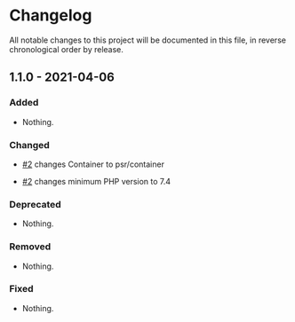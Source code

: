 # Changelog

All notable changes to this project will be documented in this file, in reverse chronological order by release.

## 1.1.0 - 2021-04-06

### Added

- Nothing.

### Changed

- [#2](https://github.com/MidnightDesign/automatic-di/pull/2) changes Container to psr/container

- [#2](https://github.com/MidnightDesign/automatic-di/pull/2) changes minimum PHP version to 7.4

### Deprecated

- Nothing.

### Removed

- Nothing.

### Fixed

- Nothing.
